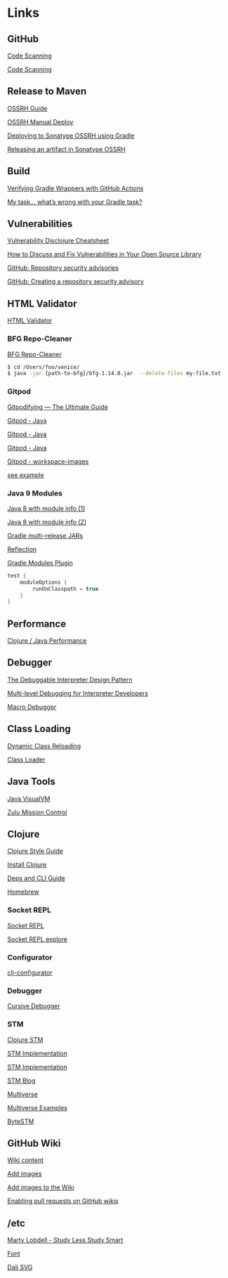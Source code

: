 # Links

## GitHub

[Code Scanning](https://docs.github.com/en/code-security/code-scanning/automatically-scanning-your-code-for-vulnerabilities-and-errors/setting-up-code-scanning-for-a-repository)

[Code Scanning](https://docs.github.com/en/code-security/code-scanning/automatically-scanning-your-code-for-vulnerabilities-and-errors/configuring-code-scanning#defining-the-severities-causing-pull-request-check-failure)



## Release to Maven

[OSSRH Guide](https://central.sonatype.org/pages/ossrh-guide.html)

[OSSRH Manual Deploy](https://central.sonatype.org/pages/manual-staging-bundle-creation-and-deployment.html)

[Deploying to Sonatype OSSRH using Gradle](https://central.sonatype.org/pages/gradle.html)

[Releasing an artifact in Sonatype OSSRH](https://central.sonatype.org/pages/releasing-the-deployment.html)


## Build

[Verifying Gradle Wrappers with GitHub Actions](https://blog.gradle.org/gradle-wrapper-checksum-verification-github-action)

[My task… what’s wrong with your Gradle task?](https://blog.softwaremill.com/my-task-whats-wrong-with-your-gradle-task-82312100c595)


## Vulnerabilities

[Vulnerability Disclojure Cheatsheet](https://cheatsheetseries.owasp.org/cheatsheets/Vulnerability_Disclosure_Cheat_Sheet.html)

[How to Discuss and Fix Vulnerabilities in Your Open Source Library](https://www.lunasec.io/docs/blog/how-to-mitigate-open-source/)

[GitHub: Repository security advisories](https://docs.github.com/en/code-security/repository-security-advisories/about-coordinated-disclosure-of-security-vulnerabilities)

[GitHub: Creating a repository security advisory](https://docs.github.com/en/code-security/repository-security-advisories/creating-a-repository-security-advisory)


## HTML Validator

[HTML Validator](https://validator.w3.org/#validate_by_upload)


### BFG Repo-Cleaner

[BFG Repo-Cleaner](https://rtyley.github.io/bfg-repo-cleaner/)

```sh
$ cd /Users/foo/venice/
$ java -jar {path-to-bfg}/bfg-1.14.0.jar  --delete-files my-file.txt
```


### Gitpod

[Gitpodifying — The Ultimate Guide](https://www.gitpod.io/blog/gitpodify/)

[Gitpod - Java](https://www.gitpod.io/docs/languages/java)

[Gitpod - Java](https://github.com/redhat-developer/vscode-java/wiki/JDK-Requirements#java.configuration.runtimes)

[Gitpod - Java](https://hub.docker.com/r/gitpod/workspace-java-17)

[Gitpod - workspace-images](https://bytemeta.vip/index.php/repo/gitpod-io/workspace-images)

[see example](https://github.com/resilience4j/resilience4j/blob/master/.gitpod.yml)



### Java 9 Modules

[Java 8 with module info (1)](https://dzone.com/articles/building-java-6-8-libraries-for-jpms-in-gradle)

[Java 8 with module info (2)](https://stackoverflow.com/questions/55100737/compile-a-jdk-8-project-a-jdk-9-module-info-java-in-gradle)

[Gradle multi-release JARs](https://blog.gradle.org/mrjars)

[Reflection](https://www.sitepoint.com/reflection-vs-encapsulation-in-the-java-module-system/)

[Gradle Modules Plugin](https://github.com/java9-modularity/gradle-modules-plugin)

```groovy
test {
    moduleOptions {
        runOnClasspath = true
    }
}
```


## Performance

[Clojure / Java Performance](http://www.diva-portal.org/smash/get/diva2:1424342/FULLTEXT01.pdf)


## Debugger

[The Debuggable Interpreter Design Pattern](http://www.bergel.eu/download/papers/Berg07d-debugger.pdf)

[Multi-level Debugging for Interpreter Developers](http://abstraktor.github.io/images/posts/20160223%20Multi-level%20Debugging%20for%20Interpreter%20Developers%20AuthorsVersion.pdf)

[Macro Debugger](https://www2.ccs.neu.edu/racket/pubs/gpce07-cf.pdf)


## Class Loading

[Dynamic Class Reloading](http://tutorials.jenkov.com/java-reflection/dynamic-class-loading-reloading.html)

[Class Loader](https://medium.com/@isuru89/java-a-child-first-class-loader-cbd9c3d0305)


## Java Tools

[Java VisualVM](https://visualvm.github.io/download.html)

[Zulu Mission Control](https://www.azul.com/products/zulu-mission-control/)


## Clojure

[Clojure Style Guide](https://github.com/bbatsov/clojure-style-guide)

[Install Clojure](https://ericnormand.me/guide/how-to-install-clojure#mac-clojure)

[Deps and CLI Guide](https://clojure.org/guides/deps_and_cli)

[Homebrew](https://brew.sh/)


### Socket REPL

[Socket REPL](https://clojure.org/reference/repl_and_main)

[Socket REPL explore](https://oli.me.uk/exploring-repl-tooling-with-prepl/)


### Configurator

[clj-configurator](https://github.com/unrelentingtech/clj-configurator)


### Debugger

[Cursive Debugger](https://www.youtube.com/watch?v=ql77RwhcCK0)


### STM

[Clojure STM](https://clojure.org/reference/refs)

[STM Implementation](https://soft.vub.ac.be/~tvcutsem/talks/presentations/STM-in-Clojure.pdf)

[STM Implementation](https://github.com/tvcutsem/stm-in-clojure)

[STM Blog](https://sw1nn.com/blog/2012/04/11/clojure-stm-what-why-how/)

[Multiverse](https://github.com/pveentjer/Multiverse)

[Multiverse Examples](https://javacreed.com/software-transactional-memory-example-using-multiverse)

[ByteSTM](http://www.hydravm.org/hydra/chrome/site/pub/ByteSTM_tech.pdf)


## GitHub Wiki

[Wiki content](https://docs.github.com/en/free-pro-team@latest/github/building-a-strong-community/editing-wiki-content)

[Add images](http://mikehadlow.blogspot.com/2014/03/how-to-add-images-to-github-wiki.html?m=1)

[Add images to the Wiki](https://github.com/RWTH-EBC/AixLib/wiki/How-to:-Add-images-to-the-Wiki)

[Enabling pull requests on GitHub wikis](https://www.growingwiththeweb.com/2016/07/enabling-pull-requests-on-github-wikis.html)

## /etc

[Marty Lobdell - Study Less Study Smart](https://www.youtube.com/watch?v=IlU-zDU6aQ0)

[Font](https://fonts.google.com/specimen/Audiowide)

[Dali SVG](https://github.com/stathissideris/dali)
